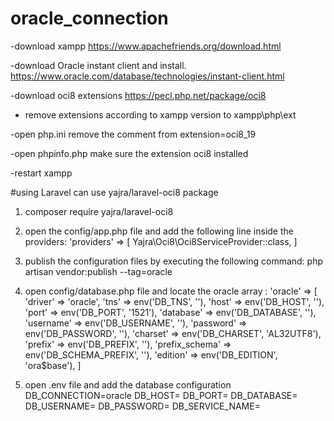 # oracle_connection

-download xampp
 	https://www.apachefriends.org/download.html

-download Oracle instant client and install.
	https://www.oracle.com/database/technologies/instant-client.html

-download oci8 extensions
	https://pecl.php.net/package/oci8

- remove extensions according to xampp version to xampp\php\ext

-open php.ini 
	remove the comment from extension=oci8_19

-open phpinfo.php 
	make sure the extension oci8 installed

-restart xampp

#using Laravel
can use yajra/laravel-oci8 package
1. composer require yajra/laravel-oci8
2. open the config/app.php file and add the following line inside the providers:
'providers' => [
Yajra\Oci8\Oci8ServiceProvider::class,
]

3. publish the configuration files by executing the following command:
php artisan vendor:publish --tag=oracle

5. open config/database.php file and locate the oracle array :
'oracle' => [
'driver'    => 'oracle',
'tns'       => env('DB_TNS', ''),
'host'      => env('DB_HOST', ''),
'port'      => env('DB_PORT', '1521'),
'database'  => env('DB_DATABASE', ''),
'username'  => env('DB_USERNAME', ''),
'password'  => env('DB_PASSWORD', ''),
'charset'   => env('DB_CHARSET', 'AL32UTF8'),
'prefix'    => env('DB_PREFIX', ''),
'prefix_schema' => env('DB_SCHEMA_PREFIX', ''),
'edition'   => env('DB_EDITION', 'ora$base'),
]

6. open .env file and add the database configuration
DB_CONNECTION=oracle
DB_HOST=
DB_PORT=
DB_DATABASE=
DB_USERNAME=
DB_PASSWORD=
DB_SERVICE_NAME=





